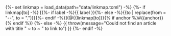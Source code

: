 {%- set linkmap = load_data(path="data/linkmap.toml") -%}
{%- if linkmap[to] -%}
[{%- if label -%}{{ label }}{%- else -%}{{to | replace(from = "--", to = ".")}}{%- endif -%}](@{{linkmap[to]}}{% if anchor %}#{{anchor}}{% endif %})
{%- else -%}
{{ throw(message="Could not find an article with title " ~ to ~ " to link to") }}
{%- endif -%}
